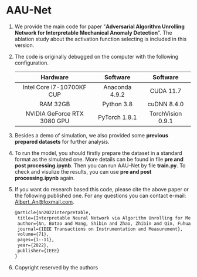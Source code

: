 # AAU-Net

1. We provide the main code for paper "**Adversarial Algorithm Unrolling Network for Interpretable Mechanical Anomaly Detection**". The ablation study about the activation function selecting is included in this version. 

   

2. The code is originally debugged on the computer with the following configuration.

   |          Hardware           |    Software    |     Software      |
   | :-------------------------: | :------------: | :---------------: |
   |  Intel Core i7-10700KF CUP  | Anaconda 4.9.2 |     CUDA 11.7     |
   |          RAM 32GB           |   Python 3.8   |    cuDNN 8.4.0    |
   | NVIDIA GeForce RTX 3080 GPU | PyTorch 1.8.1  | TorchVision 0.9.1 |



3. Besides a demo of simulation, we also provided some **previous prepared datasets** for further analysis.

   

4. To run the model, you should firstly prepare the dataset in a standard format as the simulated one. More details can be found in file **pre and post processing.ipynb**. Then you can run AAU-Net by file **train.py**. To check and visulize the results, you can use **pre and post processing.ipynb** again. 

   

5. If you want do research based this code, please cite the above paper or the following published one. For any questions you can contact e-mail: Albert_An@foxmail.com. 

   ```latex
   @article{an2022interpretable,
   	title={Interpretable Neural Network via Algorithm Unrolling for Mechanical Fault Diagnosis},
   	author={An, Botao and Wang, Shibin and Zhao, Zhibin and Qin, Fuhua and Yan, Ruqiang and Chen, Xuefeng},
   	journal={IEEE Transactions on Instrumentation and Measurement},
   	volume={71},
   	pages={1--11},
   	year={2022},
   	publisher={IEEE}
   }
   ```

   

6. Copyright reserved by the authors

